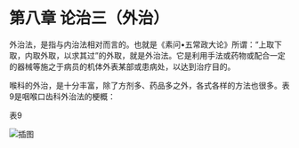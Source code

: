 # 第八章  论治三（外治）

外治法，是指与内治法相对而言的。也就是《素问•五常政大论》所谓：“上取下取，内取外取，以求其过”的外取，就是外治法。它是利用手法或药物或配合一定的器械等施之于病员的机体外表某部或患病处，以达到治疗目的。

喉科的外治，是十分丰富，除了方剂多、药品多之外，各式各样的方法也很多。表9是咽喉口齿科外治法的梗概：

表9

![插图](./img/表9.svg)
